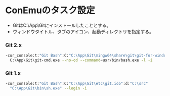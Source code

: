 ﻿# ConEmuのタスク設定

- GitはC:\App\Gitにインストールしたこととする。
- ウィンドウタイトル、タブのアイコン、起動ディレクトリを指定する。

### Git 2.x

```bash
-cur_console:t:"Git Bash":C:"C:\App\Git\mingw64\share\git\git-for-windows.ico":d:"C:\src" 
  C:\App\Git\git-cmd.exe --no-cd --command=usr/bin/bash.exe -l -i
```

### Git 1.x

```bash
-cur_console:t:"Git Bash":C:"C:\App\Git\etc\git.ico":d:"C:\src" 
  "C:\App\Git\bin\sh.exe" --login -i
```
